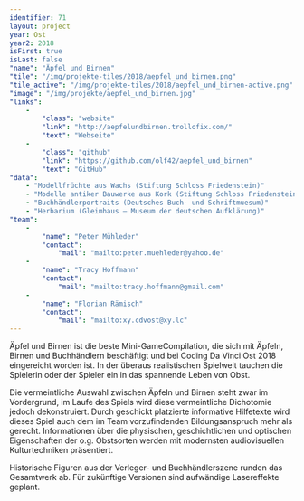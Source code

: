 ```yaml
---
identifier: 71
layout: project
year: Ost
year2: 2018
isFirst: true
isLast: false
"name": "Äpfel und Birnen"
"tile": "/img/projekte-tiles/2018/aepfel_und_birnen.png"
"tile_active": "/img/projekte-tiles/2018/aepfel_und_birnen-active.png"
"image": "/img/projekte/aepfel_und_birnen.jpg"
"links":
    -
        "class": "website"
        "link": "http://aepfelundbirnen.trollofix.com/"
        "text": "Webseite"
    -
        "class": "github"
        "link": "https://github.com/olf42/aepfel_und_birnen"
        "text": "GitHub"
"data":
    - "Modellfrüchte aus Wachs (Stiftung Schloss Friedenstein)"
    - "Modelle antiker Bauwerke aus Kork (Stiftung Schloss Friedenstein)"
    - "Buchhändlerportraits (Deutsches Buch- und Schriftmuesum)"
    - "Herbarium (Gleimhaus – Museum der deutschen Aufklärung)"
"team":
    -
        "name": "Peter Mühleder"
        "contact":
            "mail": "mailto:peter.muehleder@yahoo.de"
    -
        "name": "Tracy Hoffmann"
        "contact":
            "mail": "mailto:tracy.hoffmann@gmail.com"
    -
        "name": "Florian Rämisch"
        "contact":
            "mail": "mailto:xy.cdvost@xy.lc"
---
```

Äpfel und Birnen ist die beste Mini-GameCompilation, die sich mit Äpfeln, Birnen und Buchhändlern beschäftigt und bei Coding Da Vinci Ost 2018 eingereicht worden ist. In der überaus realistischen Spielwelt tauchen die Spielerin oder der Spieler ein in das spannende Leben von Obst.

Die vermeintliche Auswahl zwischen Äpfeln und Birnen steht zwar im Vordergrund, im Laufe des Spiels wird diese vermeintliche Dichotomie jedoch dekonstruiert. Durch geschickt platzierte informative Hilfetexte wird dieses Spiel auch dem im Team vorzufindenden Bildungsanspruch mehr als gerecht. Informationen über die physischen, geschichtlichen und optischen Eigenschaften der o.g. Obstsorten werden mit modernsten audiovisuellen Kulturtechniken präsentiert.

Historische Figuren aus der Verleger- und Buchhändlerszene runden das Gesamtwerk ab. Für zukünftige Versionen sind aufwändige Lasereffekte geplant.
